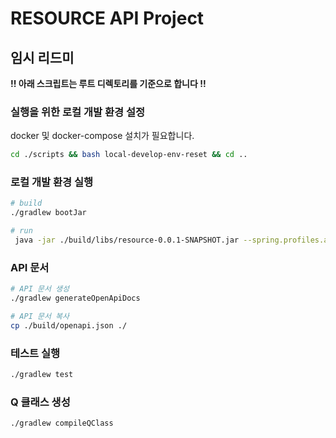 # RESOURCE API Project

## 임시 리드미

**!! 아래 스크립트는 루트 디렉토리를 기준으로 합니다 !!**

### 실행을 위한 로컬 개발 환경 설정

docker 및 docker-compose 설치가 필요합니다.

```bash
cd ./scripts && bash local-develop-env-reset && cd ..
```

### 로컬 개발 환경 실행

```bash
# build
./gradlew bootJar
```

```bash
# run
 java -jar ./build/libs/resource-0.0.1-SNAPSHOT.jar --spring.profiles.active=local,new
```

### API 문서

```bash
# API 문서 생성
./gradlew generateOpenApiDocs
```

```bash
# API 문서 복사
cp ./build/openapi.json ./
```

### 테스트 실행

```bash
./gradlew test
```

### Q 클래스 생성

```bash
./gradlew compileQClass
```
